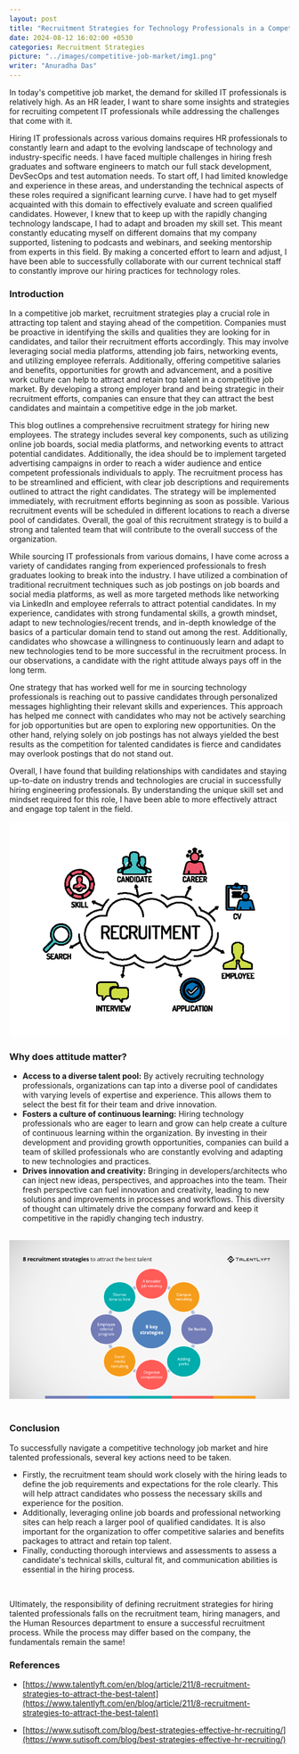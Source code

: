 ```yaml
---
layout: post
title: "Recruitment Strategies for Technology Professionals in a Competitive Job Market"
date: 2024-08-12 16:02:00 +0530
categories: Recruitment Strategies
picture: "../images/competitive-job-market/img1.png"
writer: "Anuradha Das"
---
```


In today's competitive job market, the demand for skilled IT professionals is relatively high. As an HR leader, I want to share some insights and strategies for recruiting competent IT professionals while addressing the challenges that come with it.

Hiring IT professionals across various domains requires HR professionals to constantly learn and adapt to the evolving landscape of technology and industry-specific needs. I have faced multiple challenges in hiring fresh graduates and software engineers to match our full stack development, DevSecOps and test automation needs. To start off, I had limited knowledge and experience in these areas, and understanding the technical aspects of these roles required a significant learning curve. I have had to get myself acquainted with this domain to effectively evaluate and screen qualified candidates. However, I knew that to keep up with the rapidly changing technology landscape, I had to adapt and broaden my skill set. This meant constantly educating myself on different domains that my company supported, listening to podcasts and webinars, and seeking mentorship from experts in this field. By making a concerted effort to learn and adjust, I have been able to successfully collaborate with our current technical staff to constantly improve our hiring practices for technology roles.

### **Introduction**

In a competitive job market, recruitment strategies play a crucial role in attracting top talent and staying ahead of the competition. Companies must be proactive in identifying the skills and qualities they are looking for in candidates, and tailor their recruitment efforts accordingly. This may involve leveraging social media platforms, attending job fairs, networking events, and utilizing employee referrals. Additionally, offering competitive salaries and benefits, opportunities for growth and advancement, and a positive work culture can help to attract and retain top talent in a competitive job market. By developing a strong employer brand and being strategic in their recruitment efforts, companies can ensure that they can attract the best candidates and maintain a competitive edge in the job market.


This blog outlines a comprehensive recruitment strategy for hiring new employees. The strategy includes several key components, such as utilizing online job boards, social media platforms, and networking events to attract potential candidates. Additionally, the idea should be to implement targeted advertising campaigns in order to reach a wider audience and entice competent professionals individuals to apply. The recruitment process has to be streamlined and efficient, with clear job descriptions and requirements outlined to attract the right candidates. The strategy will be implemented immediately, with recruitment efforts beginning as soon as possible. Various recruitment events will be scheduled in different locations to reach a diverse pool of candidates. Overall, the goal of this recruitment strategy is to build a strong and talented team that will contribute to the overall success of the organization.

While sourcing IT professionals from various domains, I have come across a variety of candidates ranging from experienced professionals to fresh graduates looking to break into the industry. I have utilized a combination of traditional recruitment techniques such as job postings on job boards and social media platforms, as well as more targeted methods like networking via LinkedIn and employee referrals to attract potential candidates. In my experience, candidates with strong fundamental skills, a growth mindset, adapt to new technologies/recent trends, and in-depth knowledge of the basics of a particular domain tend to stand out among the rest. Additionally, candidates who showcase a willingness to continuously learn and adapt to new technologies tend to be more successful in the recruitment process. In our observations,  a candidate with the right attitude always pays off in the long term.

One strategy that has worked well for me in sourcing technology professionals is reaching out to passive candidates through personalized messages highlighting their relevant skills and experiences. This approach has helped me connect with candidates who may not be actively searching for job opportunities but are open to exploring new opportunities. On the other hand, relying solely on job postings has not always yielded the best results as the competition for talented candidates is fierce and candidates may overlook postings that do not stand out.

Overall, I have found that building relationships with candidates and staying up-to-date on industry trends and technologies are crucial in successfully hiring engineering professionals. By understanding the unique skill set and mindset required for this role, I have been able to more effectively attract and engage top talent in the field.

<div style="text-align:center"><img src="../images/competitive-job-market/img1.png" /></div>

### **Why does attitude matter?**

- **Access to a diverse talent pool:** By actively recruiting technology professionals, organizations can tap into a diverse pool of candidates with varying levels of expertise and experience. This allows them to select the best fit for their team and drive innovation.
- **Fosters a culture of continuous learning:** Hiring technology professionals who are eager to learn and grow can help create a culture of continuous learning within the organization. By investing in their development and providing growth opportunities, companies can build a team of skilled professionals who are constantly evolving and adapting to new technologies and practices.
- **Drives innovation and creativity:** Bringing in developers/architects who can inject new ideas, perspectives, and approaches into the team. Their fresh perspective can fuel innovation and creativity, leading to new solutions and improvements in processes and workflows. This diversity of thought can ultimately drive the company forward and keep it competitive in the rapidly changing tech industry.

<br>

<div style="text-align:center"><img src="../images/competitive-job-market/img2.png" /></div>

<br>

### **Conclusion**

To successfully navigate a competitive technology job market and hire talented professionals, several key actions need to be taken.

- Firstly, the recruitment team should work closely with the hiring leads to define the job requirements and expectations for the role clearly. This will help attract candidates who possess the necessary skills and experience for the position.
- Additionally, leveraging online job boards and professional networking sites can help reach a larger pool of qualified candidates. It is also important for the organization to offer competitive salaries and benefits packages to attract and retain top talent.
- Finally, conducting thorough interviews and assessments to assess a candidate's technical skills, cultural fit, and communication abilities is essential in the hiring process.

<br>

Ultimately, the responsibility of defining recruitment strategies for hiring talented professionals falls on the recruitment team, hiring managers, and the Human Resources department to ensure a successful recruitment process. While the process may differ based on the company, the fundamentals remain the same!

### **References**

- [https://www.talentlyft.com/en/blog/article/211/8-recruitment-strategies-to-attract-the-best-talent](https://www.talentlyft.com/en/blog/article/211/8-recruitment-strategies-to-attract-the-best-talent)

- [https://www.sutisoft.com/blog/best-strategies-effective-hr-recruiting/](https://www.sutisoft.com/blog/best-strategies-effective-hr-recruiting/)